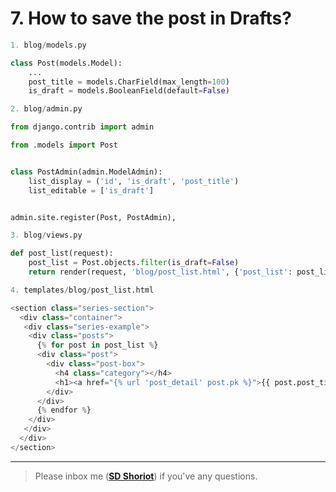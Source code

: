 # 7. How to save the post in Drafts?
```python
1. blog/models.py

class Post(models.Model):
	...
	post_title = models.CharField(max_length=100)
	is_draft = models.BooleanField(default=False)
```
```python
2. blog/admin.py

from django.contrib import admin

from .models import Post


class PostAdmin(admin.ModelAdmin):
	list_display = ('id', 'is_draft', 'post_title')
	list_editable = ['is_draft']


admin.site.register(Post, PostAdmin),
```
```python
3. blog/views.py

def post_list(request):
    post_list = Post.objects.filter(is_draft=False)
    return render(request, 'blog/post_list.html', {'post_list': post_list})
```

```python
4. templates/blog/post_list.html

<section class="series-section">
  <div class="container">
   <div class="series-example">
    <div class="posts">
      {% for post in post_list %}
      <div class="post">
        <div class="post-box">
          <h4 class="category"></h4>
          <h1><a href="{% url 'post_detail' post.pk %}">{{ post.post_title }}</a></h1>
        </div>
      </div> 
      {% endfor %}
    </div>
   </div>
  </div>
</section>
```

---

> Please inbox me (**[SD Shoriot](https://www.facebook.com/shoriot)**) if you've any questions.